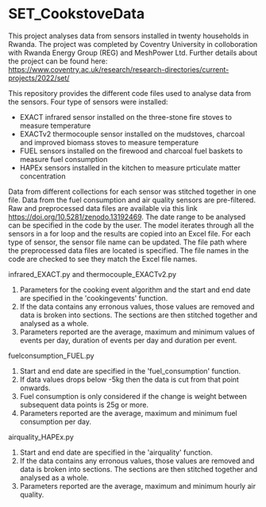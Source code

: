 # SET_CookstoveData
This project analyses data from sensors installed in twenty households in Rwanda. The project was completed by Coventry University in colloboration with Rwanda Energy Group (REG) and MeshPower Ltd. Further details about the project can be found here: https://www.coventry.ac.uk/research/research-directories/current-projects/2022/set/

This repository provides the different code files used to analyse data from the sensors. Four type of sensors were installed:
- EXACT infrared sensor installed on the three-stone fire stoves to measure temperature
- EXACTv2 thermocouple sensor installed on the mudstoves, charcoal and improved biomass stoves to measure temperature
- FUEL sensors installed on the firewood and charcoal fuel baskets to measure fuel consumption
- HAPEx sensors installed in the kitchen to measure prticulate matter concentration

Data from different collections for each sensor was stitched together in one file. Data from the fuel consumption and air quality sensors are pre-filtered. Raw and preprocessed data files are available via this link https://doi.org/10.5281/zenodo.13192469. The date range to be analysed can be specified in the code by the user. The model iterates through all the sensors in a for loop and the results are copied into an Excel file. For each type of sensor, the sensor file name can be updated. The file path where the preprocessed data files are located is specified. The file names in the code are checked to see they match the Excel file names.

infrared_EXACT.py and thermocouple_EXACTv2.py
1. Parameters for the cooking event algorithm and the start and end date are specified in the 'cookingevents' function.
2. If the data contains any erronous values, those values are removed and data is broken into sections. The sections are then stitched together and analysed as a whole.
4. Parameters reported are the average, maximum and minimum values of events per day, duration of events per day and duration per event.

fuelconsumption_FUEL.py
1. Start and end date are specified in the 'fuel_consumption' function.
2. If data values drops below -5kg then the data is cut from that point onwards.
3. Fuel consumption is only considered if the change is weight between subsequent data points is 25g or more.
4. Parameters reported are the average, maximum and minimum fuel consumption per day.

airquality_HAPEx.py
1. Start and end date are specified in the 'airquality' function.
2. If the data contains any erronous values, those values are removed and data is broken into sections. The sections are then stitched together and analysed as a whole.
3. Parameters reported are the average, maximum and minimum hourly air quality.
